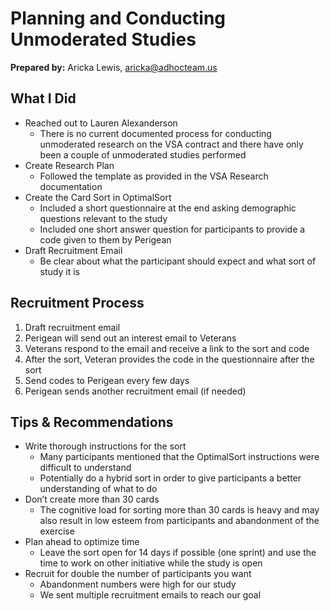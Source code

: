 # Planning and Conducting Unmoderated Studies
**Prepared by:** Aricka Lewis, aricka@adhocteam.us

## What I Did
- Reached out to Lauren Alexanderson
  - There is no current documented process for conducting unmoderated research on the VSA contract and there have only been a couple of unmoderated studies performed
- Create Research Plan
  - Followed the template as provided in the VSA Research documentation
- Create the Card Sort in OptimalSort
  - Included a short questionnaire at the end asking demographic questions relevant to the study
  - Included one short answer question for participants to provide a code given to them by Perigean 
- Draft Recruitment Email
  - Be clear about what the participant should expect and what sort of study it is
  
## Recruitment Process
1. Draft recruitment email
2. Perigean will send out an interest email to Veterans
3. Veterans respond to the email and receive a link to the sort and code
4. After the sort, Veteran provides the code in the questionnaire after the sort
5. Send codes to Perigean every few days
6. Perigean sends another recruitment email (if needed)

## Tips & Recommendations
- Write thorough instructions for the sort
  - Many participants mentioned that the OptimalSort instructions were difficult to understand
  - Potentially do a hybrid sort in order to give participants a better understanding of what to do
- Don’t create more than 30 cards
  - The cognitive load for sorting more than 30 cards is heavy and may also result in low esteem from participants and abandonment of the exercise
- Plan ahead to optimize time
  - Leave the sort open for 14 days if possible (one sprint) and use the time to work on other initiative while the study is open
- Recruit for double the number of participants you want
  - Abandonment numbers were high for our study
  - We sent multiple recruitment emails to reach our goal
